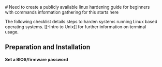 
*#* Need to create a publicly available linux hardening guide for beginners with commands 
information gathering for this starts here

The following checklist details steps to harden systems running Linux based operating systems.  [[-Intro to Unix]] for further information on terminal usage.


## Preparation and Installation
#### Set a BIOS/firmware password
